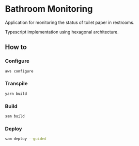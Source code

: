# Bathroom Monitoring
Application for monitoring the status of toilet paper in restrooms.

Typescript implementation using hexagonal architecture.

## How to
### Configure
```bash
aws configure
```

### Transpile
```bash
yarn build
```

### Build
```bash
sam build
```

### Deploy
```bash
sam deploy --guided
```